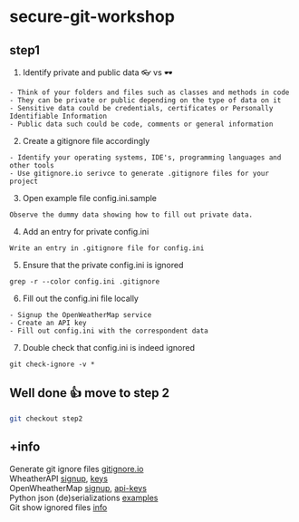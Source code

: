 # secure-git-workshop

## step1

1. Identify private and public data   👓 vs 🕶️   
```
- Think of your folders and files such as classes and methods in code   
- They can be private or public depending on the type of data on it  
- Sensitive data could be credentials, certificates or Personally Identifiable Information   
- Public data such could be code, comments or general information    
```
   
2. Create a gitignore file accordingly  
``` 
- Identify your operating systems, IDE's, programming languages and other tools      
- Use gitignore.io serivce to generate .gitignore files for your project   
```

3. Open example file config.ini.sample
```
Observe the dummy data showing how to fill out private data.  
```

4. Add an entry for private config.ini
```
Write an entry in .gitignore file for config.ini
```

5. Ensure that the private config.ini is ignored
```
grep -r --color config.ini .gitignore
```

6. Fill out the config.ini file locally
```
- Signup the OpenWeatherMap service
- Create an API key
- Fill out config.ini with the correspondent data
```

7. Double check that config.ini is indeed ignored
```
git check-ignore -v *
```

## Well done 👍 move to step 2
```bash
git checkout step2
```

## +info
Generate git ignore files [gitignore.io](https://www.toptal.com/developers/gitignore)     
WheatherAPI [signup](https://www.weatherapi.com/signup.aspx ), [keys](https://www.weatherapi.com/my/)    
OpenWheatherMap [signup](https://home.openweathermap.org/users/sign_up), [api-keys](https://home.openweathermap.org/api_keys)    
Python json (de)serializations [examples](https://realpython.com/python-json/#a-simple-deserialization-example)     
Git show ignored files [info](https://newbedev.com/git-command-to-show-which-specific-files-are-ignored-by-gitignore)


